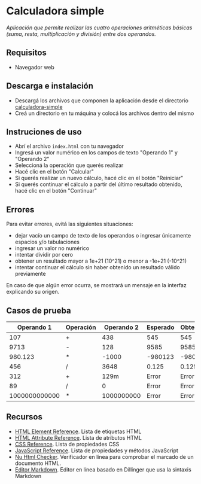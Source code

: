 # Calculadora simple

_Aplicación que permite realizar las cuatro operaciones aritméticas básicas (suma, resta, multiplicación y división) entre dos operandos._


## Requisitos

* Navegador web


## Descarga e instalación

* Descargá los archivos que componen la aplicación desde el directorio [calculadora-simple](https://github.com/maumaco/sobre-mi/tree/main/calculadora-simple)
* Creá un directorio en tu máquina y colocá los archivos dentro del mismo


## Instruciones de uso

* Abrí el archivo `index.html` con tu navegador
* Ingresá un valor numérico en los campos de texto "Operando 1" y "Operando 2"
* Seleccioná la operación que querés realizar
* Hacé clic en el botón "Calcular"
* Si querés realizar un nuevo cálculo, hacé clic en el botón "Reiniciar"
* Si querés continuar el cálculo a partir del último resultado obtenido, hacé clic en el botón "Continuar"


## Errores

Para evitar errores, evitá las siguientes situaciones:

* dejar vacío un campo de texto de los operandos o ingresar únicamente espacios y/o tabulaciones
* ingresar un valor no numérico
* intentar dividir por cero
* obtener un resultado mayor a 1e+21 (10^21) o menor a -1e+21 (-10^21)
* intentar continuar el cálculo sin haber obtenido un resultado válido previamente

En caso de que algún error ocurra, se mostrará un mensaje en la interfaz explicando su origen.


## Casos de prueba

Operando 1 | Operación | Operando 2 | Esperado | Obtenido
-----------|-----------|------------|----------|---------
107 | + | 438 | 545 | 545
9713 | - | 128 | 9585 | 9585
980.123 | * | -1000 | -980123 | -980123
456 | / | 3648 | 0.125 | 0.125
312 | + | 129m | Error | Error
89 | / | 0 | Error | Error
1000000000000 | * | 1000000000 | Error | Error


## Recursos

* [HTML Element Reference](https://www.w3schools.com/tags/default.asp). Lista de etiquetas HTML
* [HTML Attribute Reference](https://www.w3schools.com/tags/ref_attributes.asp). Lista de atributos HTML
* [CSS Reference](https://www.w3schools.com/cssref/index.php). Lista de propiedades CSS
* [JavaScript Reference](https://www.w3schools.com/jsref/jsref_reference.asp). Lista de propiedades y métodos JavaScript
* [Nu Html Checker](https://validator.w3.org/nu/). Verificador en línea para comprobar el marcado de un documento HTML.
* [Editor Markdown](https://editormarkdown.com/). Editor en línea basado en Dillinger que usa la sintaxis Markdown